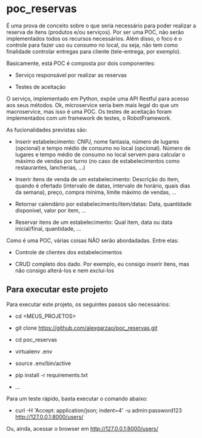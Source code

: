 # poc_reservas
É uma prova de conceito sobre o que seria necessário para poder realizar a reserva de itens (produtos e/ou serviços).
Por ser uma POC, não serão implementados todos os recursos necessários. Além disso, o foco é o controle para fazer uso ou consumo no local, ou seja, não tem como finalidade controlar entregas para cliente (tele-entrega, por exemplo).

Basicamente, está POC é composta por dois componentes:

* Serviço responsável por realizar as reservas

* Testes de aceitação

O serviço, implementado em Python, expõe uma API Restful para acesso aos seus métodos. Ok, microservice seria bem mais legal do que um macroservice, mas isso é uma POC. Os testes de aceitação foram implementados com um framework de testes, o RobotFramework.

As fucionalidades previstas são:

* Inserir estabelecimento: CNPJ, nome fantasia, número de lugares (opcional) e tempo médio de consumo no local (opcional). Número de lugares e tempo médio de consumo no local servem para calcular o máximo de vendas por turno (no caso de estabelecimentos como restaurantes, lancherias, ...)

* Inserir itens de venda de um estabelecimento: Descrição do item, quando é ofertado (intervalo de datas, intervalo de horário, quais dias da semana), preço, compra mínima, limite máximo de vendas, ...

* Retornar calendário por estabelecimento/item/datas: Data, quantidade disponível, valor por item, ...

* Reservar itens de um estabelecimento: Qual item, data ou data inicial/final, quantidade, ...

Como é uma POC, várias coisas NÃO serão abordadadas. Entre elas:

* Controle de clientes dos estabelecimentos

* CRUD completo dos dado. Por exemplo, eu consigo inserir itens, mas não consigo alterá-los e nem excluí-los


## Para executar este projeto
Para executar este projeto, os seguintes passos são necessários:

* cd <MEUS_PROJETOS>

* git clone https://github.com/alexgarzao/poc_reservas.git

* cd poc_reservas

* virtualenv .env

* source .env/bin/active

* pip install -r requirements.txt

* ...

Para um teste rápido, basta executar o comando abaixo:

* curl -H 'Accept: application/json; indent=4' -u admin:password123 http://127.0.0.1:8000/users/

Ou, ainda, acessar o browser em http://127.0.0.1:8000/users/

